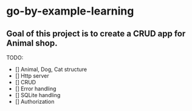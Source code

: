 # go-by-example-learning

## Goal of this project is to create a CRUD app for Animal shop.

TODO:
- [] Animal, Dog, Cat structure
- [] Http server
- [] CRUD
- [] Error handling
- [] SQLite handling
- [] Authorization
